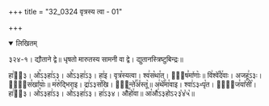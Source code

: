+++
title = "32_0324 वृत्रस्य त्वा - 01"

+++
<details open><summary>लिखितम्</summary>

३२४-१। द्यौताने द्वे॥ धृषतो मारुतस्य सामनी वा द्वे। द्युतानस्त्रिष्टुबिन्द्रः॥

हा꣢ऽ᳐३। ओ꣭ऽ३हा꣢ऽ३। ओ꣭ऽ३हा꣢ऽ३। हा꣢इ। वृत्र꣡स्यत्वा। श्व꣢स꣡था꣯त्। ई꣢᳐ष꣣मा꣤णाः꣥॥ वि꣢श्वे꣡꣯दे꣯वाः। अजहू꣢ऽ३ः। ये꣢᳐स꣣खा꣤याः꣥॥ म꣢रु꣡द्भिराइ। द्रा꣢ऽ३स꣡खि। य꣢᳐न्ते꣣꣯अ꣤स्तू꣥॥ अ꣢थे꣡꣯मा꣯वाइ। श्वा꣢ऽ३ᳲपृ꣡त। ना꣢᳐ज꣣या꣤सी꣥। हा꣢ऽ᳐३। ओ꣭ऽ३हा꣢ऽ३। ओ꣭ऽ३हा꣢ऽ३। हा꣢ऽ३४। औ꣥꣯हो꣯वा॥ आ꣡औ꣢ऽ३होऽ२३꣡४꣡५꣡॥
</details>